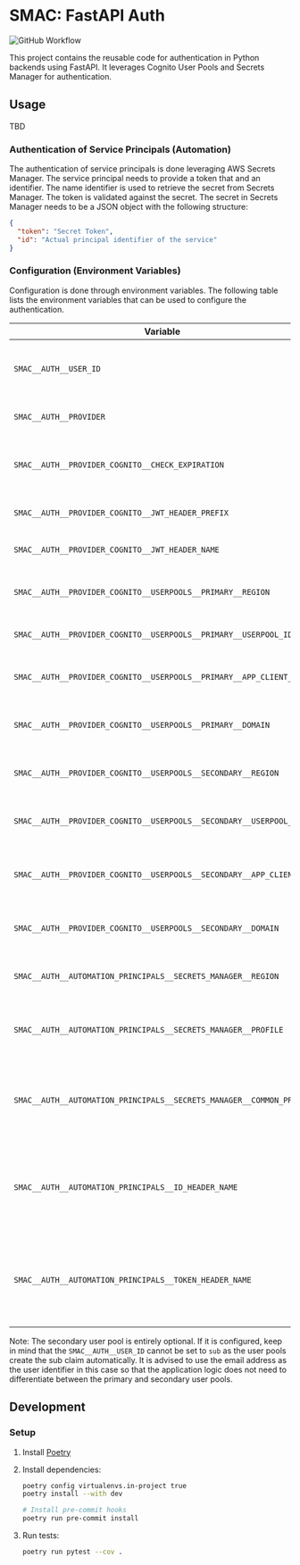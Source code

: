 # SMAC: FastAPI Auth

![GitHub Workflow](https://github.com/SMK1085/smac-fastapi-auth/actions/workflows/main.yaml/badge.svg)

This project contains the reusable code for authentication in Python backends using FastAPI.
It leverages Cognito User Pools and Secrets Manager for authentication.

## Usage

TBD

### Authentication of Service Principals (Automation)

The authentication of service principals is done leveraging AWS Secrets Manager. The service principal needs to provide a token that and an identifier.
The name identifier is used to retrieve the secret from Secrets Manager. The token is validated against the secret.
The secret in Secrets Manager needs to be a JSON object with the following structure:

```json
{
  "token": "Secret Token",
  "id": "Actual principal identifier of the service"
}
```

### Configuration (Environment Variables)

Configuration is done through environment variables. The following table lists the environment variables that can be used to configure the authentication.

| Variable | Description | Default |
|----------|-------------|---------|
| `SMAC__AUTH__USER_ID` | The claim name which contains the unique user identifier. | `email` |
| `SMAC__AUTH__PROVIDER` | The provider name. | `NONE` |
| `SMAC__AUTH__PROVIDER_COGNITO__CHECK_EXPIRATION` | Whether to check the expiration of the token. | `True` |
| `SMAC__AUTH__PROVIDER_COGNITO__JWT_HEADER_PREFIX` | The prefix for the JWT header. | `Bearer` |
| `SMAC__AUTH__PROVIDER_COGNITO__JWT_HEADER_NAME` | The name of the JWT header. | `Authorization` |
| `SMAC__AUTH__PROVIDER_COGNITO__USERPOOLS__PRIMARY__REGION` | The region of the primary user pool. | `None` |
| `SMAC__AUTH__PROVIDER_COGNITO__USERPOOLS__PRIMARY__USERPOOL_ID` | The ID of the primary user pool. | `None` |
| `SMAC__AUTH__PROVIDER_COGNITO__USERPOOLS__PRIMARY__APP_CLIENT_ID` | The app client ID of the primary user pool. | `None` |
| `SMAC__AUTH__PROVIDER_COGNITO__USERPOOLS__PRIMARY__DOMAIN` | The domain name of the primary user pool. | `None` |
| `SMAC__AUTH__PROVIDER_COGNITO__USERPOOLS__SECONDARY__REGION` | The region of the secondary user pool. | `None` |
| `SMAC__AUTH__PROVIDER_COGNITO__USERPOOLS__SECONDARY__USERPOOL_ID` | The ID of the secondary user pool. | `None` |
| `SMAC__AUTH__PROVIDER_COGNITO__USERPOOLS__SECONDARY__APP_CLIENT_ID` | The app client ID of the secondary user pool. | `None` |
| `SMAC__AUTH__PROVIDER_COGNITO__USERPOOLS__SECONDARY__DOMAIN` | The domain name of the secondary user pool. | `None` |
| `SMAC__AUTH__AUTOMATION_PRINCIPALS__SECRETS_MANAGER__REGION` | The region of the Secrets Manager. | `None` |
| `SMAC__AUTH__AUTOMATION_PRINCIPALS__SECRETS_MANAGER__PROFILE` | The AWS credentials profile to authenticate with. | `None` |
| `SMAC__AUTH__AUTOMATION_PRINCIPALS__SECRETS_MANAGER__COMMON_PREFIX` | The common prefix for the secrets in the Secrets Manager. | `""` |
| `SMAC__AUTH__AUTOMATION_PRINCIPALS__ID_HEADER_NAME` | The name of the header containing the automation principal name. | `SMAC-Principal` |
| `SMAC__AUTH__AUTOMATION_PRINCIPALS__TOKEN_HEADER_NAME` | The name of the header containing the automation principal token. | `SMAC-Token` |

Note: The secondary user pool is entirely optional. If it is configured, keep in mind that the `SMAC__AUTH__USER_ID` cannot be set to `sub` as the user pools create the sub claim automatically. It is advised to use the email address as the user identifier in this case so that the application logic does not need to differentiate between the primary and secondary user pools.

## Development

### Setup

1. Install [Poetry](https://python-poetry.org/docs/#installation)
2. Install dependencies:

    ```bash
    poetry config virtualenvs.in-project true
    poetry install --with dev

    # Install pre-commit hooks
    poetry run pre-commit install
    ```

3. Run tests:

    ```bash
    poetry run pytest --cov .
    ```
